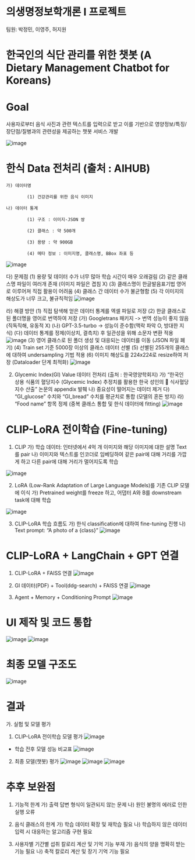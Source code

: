 # 의생명정보학개론 I 프로젝트
팀원: 박정민, 이영주, 허지원

# 한국인의 식단 관리를 위한 챗봇 (A Dietary Management Chatbot for Koreans)

# Goal 
사용자로부터 음식 사진과 관련 텍스트를 입력으로 받고 이를 기반으로 영양정보/특징/장단점/질병과의 관련성을 제공하는 챗봇 서비스 개발

![image](https://github.com/user-attachments/assets/3fe64bd7-bfef-4234-8f84-58d6b1a2e17f)


# 한식 Data 전처리 (출처 : AIHUB)

	가) 데이터명

    		(1) 건강관리를 위한 음식 이미지
   
  	나) 데이터 통계
  
		    (1) 구조 : 이미지-JSON 쌍
		    
		    (2) 클래스 : 약 500개
		    
		    (3) 용량 : 약 900GB
		    
		    (4) 메타 정보 : 이미지명, 클래스명, BBox 좌표 등
![image](https://github.com/user-attachments/assets/6922152b-3911-4cb5-b829-585aaffb3bd3)

  다) 문제점
    (1) 용량 및 데이터 수가 너무 많아 학습 시간이 매우 오래걸림
    (2) 같은 클래스명 파일이 여러개 존재 (이미지 파일은 겹침 X)
    (3) 클래스명이 한글발음표기법 영어로 이루어져 직접 활용이 어려움
    (4) 클래스 간 데이터 수가 불균형함
    (5) 각 이미지의 해상도가 너무 크고, 불규칙적임
![image](https://github.com/user-attachments/assets/b5102f55-3537-4d38-85ca-471a25803919)

  라) 해결 방안
    (1) 직접 탐색해 얻은 데이터 통계를 엑셀 파일로 저장
    (2) 한글 클래스로 된 폴더명을 영어로 번역하여 저장
      (가) Googletrans 패키지 -> 번역 성능이 좋지 않음(직독직해, 유동적 X)
      (나) GPT-3.5-turbo -> 성능이 준수함(맥락 파악 O, 방대한 지식)
      (다) 데이터 통계를 정제(이상치, 결측치) 후 일관성을 위해 소문자 변환 적용
![image](https://github.com/user-attachments/assets/e03af950-fd08-4bfa-8a70-7e8137284dff)
    (3) 영어 클래스로 된 폴더 생성 및 대응되는 데이터를 이동 (JSON 파일 폐기)
    (4) Train set 기준 5000장 이상의 클래스 데이터 선별 
    (5) 선별된 255개의 클래스에 대하여 undersampling 기법 적용
    (6) 이미지 해상도를 224x224로 resize하여 저장 (Dataloader 단계 최적화)
![image](https://github.com/user-attachments/assets/ad97af32-8235-4fdb-87a4-431c81c7065f)

2) Glycemic Index(GI) Value 데이터 전처리 (출처 : 한국영양학회지)
  가) “한국인 상용 식품의 혈당지수 (Glycemic Index) 추정치를 활용한 한국 성인의         식사혈당지수 산출” 논문의 appendix 발췌
  나) 중요성이 떨어지는 데이터 제거
  다) “GI_glucose” 수치와 “GI_bread” 수치를 평균치로 통합 (모델의 혼돈 방지)
  라) “Food name” 항목 정제 (중복 클래스 통합 및 한식 데이터에 fitting)
![image](https://github.com/user-attachments/assets/9cbb1708-77c5-4c05-86eb-176301b1d6c0)

# CLIP-LoRA 전이학습 (Fine-tuning)
1) CLIP 
  가) 학습 데이터: 인터넷에서 4억 개 이미지와 해당 이미지에 대한 설명 Text를 pair
  나) 이미지와 텍스트를 인코더로 임베딩하여 같은 pair에 대해 거리를 가깝게 하고
            다른 pair에 대해 거리가 멀어지도록 학습

![image](https://github.com/user-attachments/assets/641dc6aa-d9f3-4537-bd82-00aa8748c849)

2) LoRA (Low-Rank Adaptation of Large Language Models)를 기존 CLIP 모델에 이식
  가) Pretrained weight를 freeze 하고, 어댑터 A와 B를 downstream task에 대해 학습

![image](https://github.com/user-attachments/assets/0fa61a21-c1b3-4dae-ba08-c8acf78e7483)

3) CLIP-LoRA 학습 흐름도
  가) 한식 classification에 대하여 fine-tuning 진행
  나) Text prompt: “A photo of a {class}” 
![image](https://github.com/user-attachments/assets/c397392d-75f2-46a4-8098-3cf78f90a294)

# CLIP-LoRA + LangChain + GPT 연결
1) CLIP-LoRA + FAISS 연결
![image](https://github.com/user-attachments/assets/2168da53-507f-40f3-952d-11e74c4de849)

2) GI 데이터(PDF) + Tool(ddg-search) + FAISS 연결
![image](https://github.com/user-attachments/assets/890047a8-973a-4f00-a802-153da20f39f5)

3) Agent + Memory + Conditioning Prompt
![image](https://github.com/user-attachments/assets/e12da896-e3ab-43db-9776-77429c179ffa)

# UI 제작 및 코드 통합
![image](https://github.com/user-attachments/assets/598dd0ed-3950-4300-9a63-cfa98009ab89)
![image](https://github.com/user-attachments/assets/4b2ba188-0d3b-4802-acc2-207799f169b4)

# 최종 모델 구조도
![image](https://github.com/user-attachments/assets/35f1ab98-c492-49f7-8373-2738f576f225)

# 결과
가. 실험 및 모델 평가
1) CLIP-LoRA 전이학습 모델 평가
![image](https://github.com/user-attachments/assets/e1f1c279-152b-43cb-beb8-866b2d279d09)

- 학습 전후 모델 성능 비교표
![image](https://github.com/user-attachments/assets/5cd93cba-9eeb-4061-bdac-235f9a6ceed2)



2) 최종 모델(챗봇) 평가
![image](https://github.com/user-attachments/assets/65eb5d61-7af2-4130-8386-aca7d3482e1e)
![image](https://github.com/user-attachments/assets/f99c86b1-30b6-4b75-bf4a-4f470eae3df8)
![image](https://github.com/user-attachments/assets/ae5330ed-7bec-4a73-b3cc-bfd9cb88c9c3)

# 추후 보완점
1) 기능적 한계
  가) 출력 답변 형식이 일관되지 않는 문제
  나) 원인 불명의 에러로 인한 실행 오류

2) 음식 클래스의 한계
  가) 학습 데이터 확장 및 재학습 필요
  나) 학습하지 않은 데이터 입력 시 대응하는 알고리즘 구현 필요

3) 사용자별 기간별 섭취 칼로리 계산 및 기억 기능 부재
  가) 음식의 양을 명확히 받는 기능 필요
  나) 축적 칼로리 계산 및 장기 기억 기능 필요


